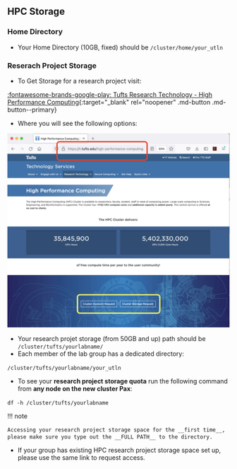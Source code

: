 ## HPC Storage

### Home Directory

- Your Home Directory (10GB, fixed) should be `/cluster/home/your_utln`

### Reserach Project Storage

- To Get Storage for a research project visit:

[:fontawesome-brands-google-play: Tufts Research Technology - High Performance Computing](https://it.tufts.edu/high-performance-computing){:target="_blank" rel="noopener" .md-button .md-button--primary}

-  Where you will see the following options:

![](images/rthpcpage.png)

- Your research projet storage (from 50GB and up) path should be `/cluster/tufts/yourlabname/`
- Each member of the lab group has a dedicated directory:

`/cluster/tufts/yourlabname/your_utln`

- To see your **research project storage quota** run the following command from **any node on the new cluster Pax**:

`df -h /cluster/tufts/yourlabname ` 

!!! note

    Accessing your research project storage space for the __first time__, please make sure you type out the __FULL PATH__ to the directory.

- If your group has existing HPC research project storage space set up, please use the same link to request access. 


